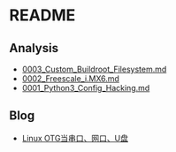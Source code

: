 # README

## Analysis

* [0003_Custom_Buildroot_Filesystem.md](0003_Custom_Buildroot_Filesystem.md)
* [0002_Freescale_i.MX6.md](0002_Freescale_i.MX6.md)
* [0001_Python3_Config_Hacking.md](0001_Python3_Config_Hacking.md)

## Blog

* [Linux OTG当串口、网口、U盘](http://www.cnblogs.com/zengjfgit/p/8270050.html)
